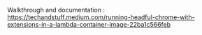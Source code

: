 Walkthrough and documentation : 
https://techandstuff.medium.com/running-headful-chrome-with-extensions-in-a-lambda-container-image-22ba1c566feb